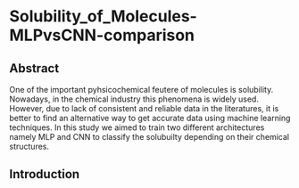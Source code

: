 # Solubility_of_Molecules-MLPvsCNN-comparison
## Abstract
One of the important pyhsicochemical  feutere of molecules is solubility. Nowadays, in the chemical industry this phenomena is widely used. However, due to lack of consistent and reliable data in the literatures, it is better to find an alternative way to get accurate data using machine learning techniques. In this study we aimed to train two different architectures namely MLP and CNN to classify the solubuilty depending on their chemical structures. 

## Introduction


